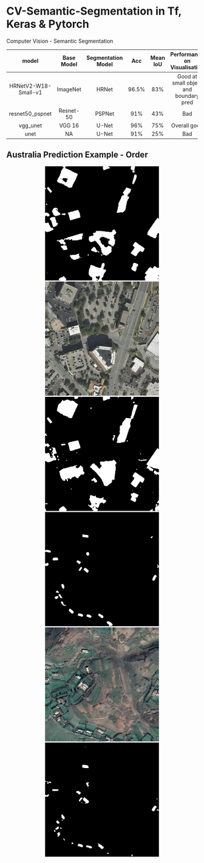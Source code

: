 # CV-Semantic-Segmentation in Tf, Keras & Pytorch   
Computer Vision - Semantic Segmentation


| model                | Base Model    | Segmentation Model | Acc  | Mean IoU | Performance on Visualisation |   
| :--:                 | :--:          | :--:               | :--: | :--:     | :--:   |  
| HRNetV2-W18-Small-v1 | ImageNet      | HRNet              | 96.5%| 83%      | Good at small object and boundary pred   | 
| resnet50_pspnet      | Resnet-50     | PSPNet             | 91%  | 43%      | Bad    | 
| vgg_unet             | VGG 16        | U-Net              | 96%  | 75%      | Overall good    | 
| unet                 | NA            | U-Net              | 91%  | 25%      | Bad    | 



## Australia Prediction Example - Order 
<div align="center"><img src="https://github.com/ccalvin97/CV-Semantic-Segmentation/blob/master/Picture/austin16_20_.png" width="300"/><img src="https://github.com/ccalvin97/CV-Semantic-Segmentation/blob/master/Picture/austin16_20_1.png" width="300"/></center><img src="https://github.com/ccalvin97/CV-Semantic-Segmentation/blob/master/Picture/austin16_20__hrnet.png" width="300"/></center> 

<div align="center"><img src="https://github.com/ccalvin97/CV-Semantic-Segmentation/blob/master/Picture/test_215_.png" width="300"/><img src="https://github.com/ccalvin97/CV-Semantic-Segmentation/blob/master/Picture/test_215_1.png" width="300"/></center><img src="https://github.com/ccalvin97/CV-Semantic-Segmentation/blob/master/Picture/test_215__hrnet.png" width="300"/></center>   
